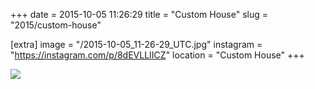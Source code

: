 +++
date = 2015-10-05 11:26:29
title = "Custom House"
slug = "2015/custom-house"

[extra]
image = "/2015-10-05_11-26-29_UTC.jpg"
instagram = "https://instagram.com/p/8dEVLLIICZ"
location = "Custom House"
+++

<img src="/2015-10-05_11-26-29_UTC.jpg" />
